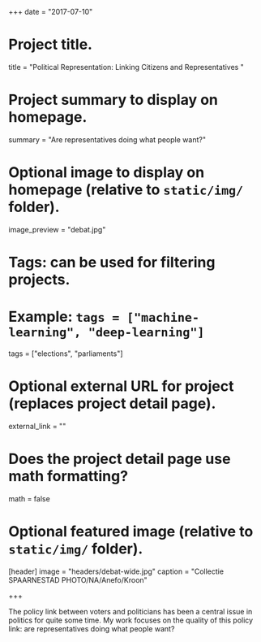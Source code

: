 +++
date = "2017-07-10"

# Project title.
title = "Political Representation: Linking Citizens and Representatives "

# Project summary to display on homepage.
summary = "Are representatives doing what people want?"

# Optional image to display on homepage (relative to `static/img/` folder).
image_preview = "debat.jpg"

# Tags: can be used for filtering projects.
# Example: `tags = ["machine-learning", "deep-learning"]`
tags = ["elections", "parliaments"]

# Optional external URL for project (replaces project detail page).
external_link = ""

# Does the project detail page use math formatting?
math = false

# Optional featured image (relative to `static/img/` folder).
[header]
image = "headers/debat-wide.jpg"
caption = "Collectie SPAARNESTAD PHOTO/NA/Anefo/Kroon"

+++

The policy link between voters and politicians has been a central issue in politics for quite some time. My work focuses on the quality of this policy link: are representatives doing what people want?